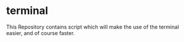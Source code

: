 # terminal
 This Repository contains script which will make the use of the terminal easier, and of course faster.
